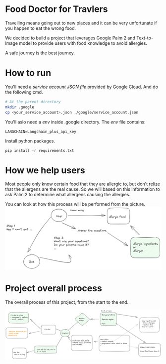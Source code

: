 # Food Doctor for Travlers

Travelling means going out to new places and it can be very unfortunate if you happen to eat the wrong food.

We decided to build a project that leverages Google Palm 2 and Text-to-Image model to provide users with food knowledge to avoid allergies.

A safe journey is the best journey.

# How to run

You'll need a _service account JSON file_ provided by Google Cloud. And do the following cmd.
```bash
# At the parent directory
mkdir .google
cp <your_service_account>.json ./google/service_account.json
```

You'll aslo need a _env_ inside .google directory. The _env_ file contains:
```
LANGCHAIN=Langchain_plus_api_key
```

Install python packages.
```
pip install -r requirements.txt
```

# How we help users

Most people only know certain food that they are allergic to, but don't relize that the allergens are the real cause.
So we will based on this information to ask Palm 2 to determine what allergens causing the allergies.

You can look at how this process will be performed from the picture.
![Checkup process](./doc/doctor_checkup.png)


# Project overall process

The overall process of this project, from the start to the end.

![Overall process](./doc/pate_travel.png)
